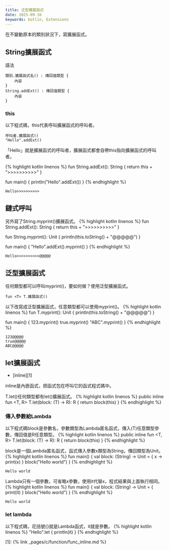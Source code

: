 ```yaml
---
title: 泛型擴展函式
date: 2025-09-16
keywords: kotlin, Extensions
---
```

在不變動原本的類別狀況下，寫擴展函式。

## String擴展函式
語法
```
類別.擴展函式名() : 傳回值類型 {
	內容
}
String.addExt() : 傳回值類型 {
	內容
}
```

### this
以下程式碼，this代表呼叫擴展函式的呼叫者。<br>
```
呼叫者.擴展函式()
"Hello".addExt()
```
「Hello」就是擴展函式的呼叫者，擴展函式都會自帶this指向擴展函式的呼叫者。

{% highlight kotlin linenos %}
fun String.addExt(): String {
    return this + ">>>>>>>>>>"
}

fun main() {
    println("Hello".addExt())
}
{% endhighlight %}
```
Hello>>>>>>>>>>
```

## 鏈式呼叫
另外寫了String.myprint()擴展函式。
{% highlight kotlin linenos %}
fun String.addExt(): String {
    return this + ">>>>>>>>>>"
}

fun String.myprint(): Unit {
    println(this.toString() + "@@@@@")
}

fun main() {
    "Hello".addExt().myprint()
}
{% endhighlight %}
```
Hello>>>>>>>>>>@@@@@
```

## 泛型擴展函式
任何類型都可以呼叫myprint()，要如何做？使用泛型擴展函式。<br>
```
fun <T> T.擴展函式()
```

以下改寫成泛型擴展函式，任意類型都可以使用myprint()。
{% highlight kotlin linenos %}
fun <T> T.myprint(): Unit {
    println(this.toString() + "@@@@@")
}

fun main() {
    123.myprint()
    true.myprint()
    "ABC".myprint()
}
{% endhighlight %}
```
123@@@@@
true@@@@@
ABC@@@@@
```
## let擴展函式

- [inline][1]

inline是內嵌函式，把函式包在呼叫它的函式程式碼中。<br>

T.let()任何類型都有let()擴展函式。
{% highlight kotlin linenos %}
public inline fun <T, R> T.let(block: (T) -> R): R {
    return block(this)
}
{% endhighlight %}

### 傳入參數給Lambda
以下程式碼block是參數名，參數類型為Lambda匿名函式，傳入(T)任意類型參數，傳回值是R任意類型。
{% highlight kotlin linenos %}
public inline fun <T, R> T.let(block: (T) -> R): R {
    return block(this)
}
{% endhighlight %}

block是一個Lambda匿名函式，函式傳入參數x類型為String，傳回類型為Unit。
{% highlight kotlin linenos %}
fun main() {
    val block: (String) -> Unit = { x -> print(x) }
    block("Hello world")
}
{% endhighlight %}
```
Hello world
```

Lambda只有一個參數，可省略x參數，使用it代替x，程式結果與上面執行相同。
{% highlight kotlin linenos %}
fun main() {
    val block: (String) -> Unit = { print(it) }
    block("Hello world")
}
{% endhighlight %}
```
Hello world
```

### let lambda
以下程式碼，花括號{}就是Lambda函式，it就是參數。
{% highlight kotlin linenos %}
"Hello".let {
    println(it)
}
{% endhighlight %}





[1]: {% link _pages/c/function/func_inline.md %}
